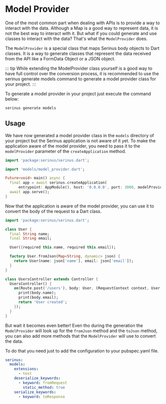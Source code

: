 # Model Provider

One of the most common part when dealing with APIs is to provide a way to interact with the data. Although a Map is a good way to represent data, it is not the best way to interact with it. But what if you could generate and use classes to interact with the data? That's what the `ModelProvider` does.

The `ModelProvider` is a special class that maps Serinus body objects to Dart classes. It is a way to generate classes that represent the data received from the API like a FormData Object or a JSON object.

::: tip
While extending the ModelProvider class yourself is a good way to have full control over the conversion process, it is recommended to use the serinus generate models command to generate a model provider class for your project.
:::

To generate a model provider in your project just execute the command below:

```bash
serinus generate models
```

## Usage

We have now generated a model provider class in the `models` directory of your project but the Serinus application is not aware of it yet. To make the application aware of the model provider, you need to pass it to the `modelProvider` parameter of the `createApplication` method.

```dart
import 'package:serinus/serinus.dart';

import 'models/model_provider.dart';

Future<void> main() async {
  final app = await serinus.createApplication(
      entrypoint: AppModule(), host: '0.0.0.0', port: 3000, modelProvider: MyModelProvider());
  await app.serve();
}
```

Now that the application is aware of the model provider, you can use it to convert the body of the request to a Dart class.

```dart
import 'package:serinus/serinus.dart';

class User {
  final String name;
  final String email;

  User({required this.name, required this.email});

  factory User.fromJson(Map<String, dynamic> json) {
    return User(name: json['name'], email: json['email']);
  }
}

class UsersController extends Controller {
  UsersController() {
    on(Route.post('/users'), body: User, (RequestContext context, User body) async {
      print(body.name);
      print(body.email);
      return 'User created';
    });
  }
}

```

But wait it becomes even better! Even tho during the generation the `ModelProvider` will look up for the `fromJson` method and the `toJson` method, you can also add more methods that the `ModelProvider` will use to convert the data.

To do that you need just to add the configuration to your pubspec.yaml file.

```yaml
serinus:
  models:
    extensions:
      - test
    deserialize_keywords:
      - keyword: fromRequest
        static_method: true
    serialize_keywords:
      - keyword: toResponse
```
